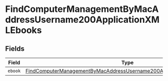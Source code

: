 # FindComputerManagementByMacAddressUsername200ApplicationXMLEbooks


## Fields

| Field                                                                                                                                                                       | Type                                                                                                                                                                        | Required                                                                                                                                                                    | Description                                                                                                                                                                 |
| --------------------------------------------------------------------------------------------------------------------------------------------------------------------------- | --------------------------------------------------------------------------------------------------------------------------------------------------------------------------- | --------------------------------------------------------------------------------------------------------------------------------------------------------------------------- | --------------------------------------------------------------------------------------------------------------------------------------------------------------------------- |
| `ebook`                                                                                                                                                                     | [FindComputerManagementByMacAddressUsername200ApplicationXMLEbooksEbook](../../models/operations/findcomputermanagementbymacaddressusername200applicationxmlebooksebook.md) | :heavy_minus_sign:                                                                                                                                                          | N/A                                                                                                                                                                         |